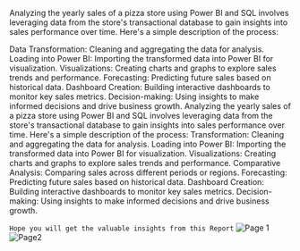 Analyzing the yearly sales of a pizza store using Power BI and SQL involves leveraging data from the store's transactional database to gain insights into sales performance over time. Here's a simple description of the process:

Data Transformation: Cleaning and aggregating the data for analysis.
Loading into Power BI: Importing the transformed data into Power BI for visualization.
Visualizations: Creating charts and graphs to explore sales trends and performance.
Forecasting: Predicting future sales based on historical data.
Dashboard Creation: Building interactive dashboards to monitor key sales metrics.
Decision-making: Using insights to make informed decisions and drive business growth.
Analyzing the yearly sales of a pizza store using Power BI and SQL involves leveraging data from the store's transactional database to gain insights into sales performance over time. Here's a simple description of the process: Transformation: Cleaning and aggregating the data for analysis. Loading into Power BI: Importing the transformed data into Power BI for visualization. Visualizations: Creating charts and graphs to explore sales trends and performance. Comparative Analysis: Comparing sales across different periods or regions. Forecasting: Predicting future sales based on historical data. Dashboard Creation: Building interactive dashboards to monitor key sales metrics. Decision-making: Using insights to make informed decisions and drive business growth.

```Hope you will get the valuable insights from this Report```
![Page 1](https://github.com/27DEBAPRIYA/Pizza-Sales-SQL-Power-Bi/assets/102849901/788f8963-c01a-4ac2-a21e-6899d3684a59)
![Page2](https://github.com/27DEBAPRIYA/Pizza-Sales-SQL-Power-Bi/assets/102849901/baf3d05d-1c94-415b-86a3-735b75800fee)
